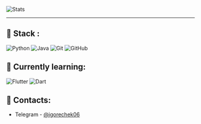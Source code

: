 ![Stats](https://github-readme-stats.vercel.app/api?username=igorechek06&show_icons=true&theme=dark)
 
___

## 🤔 Stack : 
![Python](https://img.shields.io/badge/-Python-3572a5?style=flat-square&logo=python&logoColor=white) ![Java](https://img.shields.io/badge/-Java-b07219?style=flat-square&logo=java&logoColor=white) ![Git](https://img.shields.io/badge/-Git-F44D27?style=flat-square&logo=git&logoColor=white) ![GitHub](https://img.shields.io/badge/-GitHub-24292E?style=flat-square&logo=github&logoColor=white)

## 🤯 Currently learning:
![Flutter](https://shields.io/badge/Flutter-02569b?logo=flutter&style=flat-square) ![Dart](https://shields.io/badge/Dart-blue?logo=dart&style=flat-square)

## 💬 Contacts:
* Telegram - [@igorechek06](https://t.me/igorechek06)